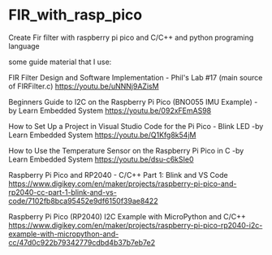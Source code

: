 # FIR_with_rasp_pico
 Create Fir filter with raspberry pi pico and C/C++ and python programing language

some guide material that I use:

FIR Filter Design and Software Implementation - Phil's Lab #17  (main source of FIRFilter.c)
https://youtu.be/uNNNj9AZisM

Beginners Guide to I2C on the Raspberry Pi Pico (BNO055 IMU Example) -by Learn Embedded System
https://youtu.be/092xFEmAS98

How to Set Up a Project in Visual Studio Code for the Pi Pico - Blink LED -by Learn Embedded System
https://youtu.be/Q1Kfg8k54jM

How to Use the Temperature Sensor on the Raspberry Pi Pico in C -by Learn Embedded System
https://youtu.be/dsu-c6kSIe0

Raspberry Pi Pico and RP2040 - C/C++ Part 1: Blink and VS Code
https://www.digikey.com/en/maker/projects/raspberry-pi-pico-and-rp2040-cc-part-1-blink-and-vs-code/7102fb8bca95452e9df6150f39ae8422

Raspberry Pi Pico (RP2040) I2C Example with MicroPython and C/C++
https://www.digikey.com/en/maker/projects/raspberry-pi-pico-rp2040-i2c-example-with-micropython-and-cc/47d0c922b79342779cdbd4b37b7eb7e2

